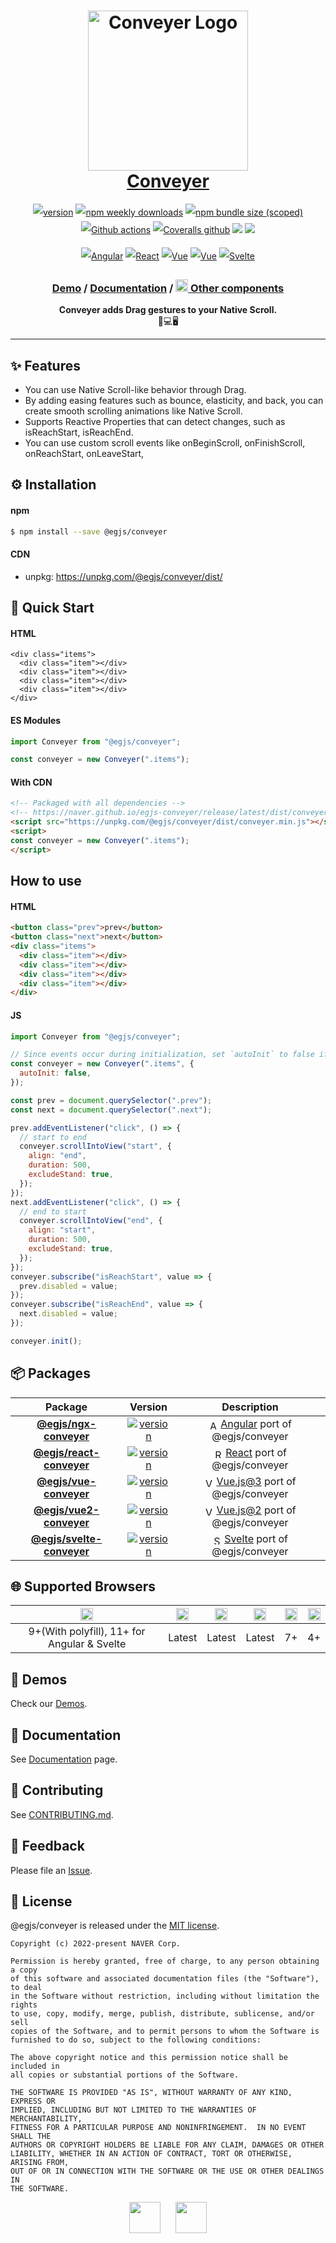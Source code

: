 <h1 align="center" style="max-width: 100%;">
  <img width="256" alt="Conveyer Logo" src="https://naver.github.io/egjs-conveyer/img/logo.png" style="max-width: 100%;" /><br/>
  <a href="https://naver.github.io/egjs-conveyer/">Conveyer</a>
</h1>

<p align="center" style="line-height: 2;">
  <a href="https://www.npmjs.com/package/@egjs/conveyer" target="_blank"><img src="https://img.shields.io/npm/v/@egjs/conveyer.svg?style=flat-square&color=007acc&label=version&logo=NPM" alt="version" /></a>
  <a href="https://www.npmjs.com/package/@egjs/conveyer" target="_blank"><img alt="npm weekly downloads" src="https://img.shields.io/npm/dw/@egjs/conveyer?logo=npm&style=flat-square&color=007acc" /></a>
  <a href="https://www.npmjs.com/package/@egjs/conveyer" target="_blank"><img alt="npm bundle size (scoped)" src="https://img.shields.io/bundlephobia/minzip/@egjs/conveyer.svg?style=flat-square&label=%F0%9F%92%BE%20gzipped&color=007acc" /></a>
  <a href="https://github.com/naver/egjs-conveyer/actions" target="_blank"><img alt="Github actions" src="https://img.shields.io/github/workflow/status/naver/egjs-conveyer/Run%20tests?style=flat-square" /></a>
  <a href="https://coveralls.io/github/naver/egjs-conveyer?branch=master&style=flat-square" target="_blank"><img alt="Coveralls github" src="https://img.shields.io/coveralls/github/naver/egjs-conveyer.svg?style=flat-square&label=%E2%9C%85%20coverage" /></a>
  <a href="https://github.com/naver/egjs-conveyer/blob/main/LICENSE" target="_blank"><img src="https://img.shields.io/static/v1?style=flat-square&label=%F0%9F%93%9C%20license&message=MIT&color=08CE5D" /></a>
  <img src="https://img.shields.io/static/v1.svg?label=&message=TypeScript&color=294E80&style=flat-square&logo=typescript" />
</p>
<p align="center" style="line-height: 2;">
  <a href="https://github.com/naver/egjs-conveyer/blob/main/packages/ngx-conveyer/README.md" target="_blank"><img alt="Angular" src="https://img.shields.io/static/v1.svg?label=&message=Angular&style=flat-square&logo=Angular&color=dd0031" /></a>
  <a href="https://github.com/naver/egjs-conveyer/blob/main/packages/react-conveyer/README.md" target="_blank"><img alt="React" src="https://img.shields.io/static/v1.svg?label=&message=React&style=flat-square&logo=React&logoColor=white&color=61dafb" /></a>
  <a href="https://github.com/naver/egjs-conveyer/blob/main/packages/vue-conveyer/README.md" target="_blank"><img alt="Vue" src="https://img.shields.io/static/v1.svg?label=&message=Vue3&style=flat-square&logo=Vue.js&logoColor=white&color=42b883" /></a>
    <a href="https://github.com/naver/egjs-conveyer/blob/main/packages/vue2-conveyer/README.md" target="_blank"><img alt="Vue" src="https://img.shields.io/static/v1.svg?label=&message=Vue2&style=flat-square&logo=Vue.js&logoColor=white&color=42b883" /></a>
  <a href="https://github.com/naver/egjs-conveyer/blob/main/packages/svelte-conveyer/README.md" target="_blank"><img alt="Svelte" src="https://img.shields.io/static/v1.svg?label=&message=Svelte&style=flat-square&logo=svelte&logoColor=white&color=FF3E00" /></a>

</p>

<h3 align="center">
  <a href="https://naver.github.io/egjs-conveyer/">Demo</a> / <a href="https://naver.github.io/egjs-conveyer/docs/api/Conveyer">Documentation</a> / <a href="https://naver.github.io/egjs/"><img height="20" src="https://naver.github.io/egjs/img/logo.svg"/> Other components</a>
</h3>

<p align="center">
  <b>Conveyer adds Drag gestures to your Native Scroll.</b><br />📱💻🖥
</p>


-----

## ✨ Features
- You can use Native Scroll-like behavior through Drag.
- By adding easing features such as bounce, elasticity, and back, you can create smooth scrolling animations like Native Scroll.
- Supports Reactive Properties that can detect changes, such as isReachStart, isReachEnd.
- You can use custom scroll events like onBeginScroll, onFinishScroll, onReachStart, onLeaveStart,

## ⚙️ Installation
#### npm
```bash
$ npm install --save @egjs/conveyer
```

#### CDN
- unpkg: https://unpkg.com/@egjs/conveyer/dist/

## 🏃 Quick Start
#### HTML

```
<div class="items">
  <div class="item"></div>
  <div class="item"></div>
  <div class="item"></div>
  <div class="item"></div>
</div>
```
#### ES Modules
```ts
import Conveyer from "@egjs/conveyer";

const conveyer = new Conveyer(".items");
```

#### With CDN
```html
<!-- Packaged with all dependencies -->
<!-- https://naver.github.io/egjs-conveyer/release/latest/dist/conveyer.min.js -->
<script src="https://unpkg.com/@egjs/conveyer/dist/conveyer.min.js"></script>
<script>
const conveyer = new Conveyer(".items");
</script>
```
##  How to use
#### HTML
```html
<button class="prev">prev</button>
<button class="next">next</button>
<div class="items">
  <div class="item"></div>
  <div class="item"></div>
  <div class="item"></div>
  <div class="item"></div>
</div>
```
#### JS
```js
import Conveyer from "@egjs/conveyer";

// Since events occur during initialization, set `autoInit` to false if you want to register events.
const conveyer = new Conveyer(".items", {
  autoInit: false,
});

const prev = document.querySelector(".prev");
const next = document.querySelector(".next");

prev.addEventListener("click", () => {
  // start to end
  conveyer.scrollIntoView("start", {
    align: "end",
    duration: 500,
    excludeStand: true,
  });
});
next.addEventListener("click", () => {
  // end to start
  conveyer.scrollIntoView("end", {
    align: "start",
    duration: 500,
    excludeStand: true,
  });
});
conveyer.subscribe("isReachStart", value => {
  prev.disabled = value;
});
conveyer.subscribe("isReachEnd", value => {
  next.disabled = value;
});

conveyer.init();
```

## 📦 Packages
|Package|Version|Description|
|:-----:|:-----:|:-----:|
|[**@egjs/ngx-conveyer**](https://github.com/naver/egjs-conveyer/blob/main/packages/ngx-conveyer/README.md)|<a href="https://www.npmjs.com/package/@egjs/ngx-conveyer" target="_blank"><img src="https://img.shields.io/npm/v/@egjs/ngx-conveyer.svg?style=flat-square&color=dd0031&label=%F0%9F%94%96" alt="version" /></a>|<img width="15" src="https://naver.github.io/egjs-conveyer/img/icons/angular.svg" valign="middle" alt="Angular" /> [Angular](https://angular.io/) port of @egjs/conveyer|
|[**@egjs/react-conveyer**](https://github.com/naver/egjs-conveyer/blob/main/packages/react-conveyer/README.md)|<a href="https://www.npmjs.com/package/@egjs/react-conveyer" target="_blank"><img src="https://img.shields.io/npm/v/@egjs/react-conveyer.svg?style=flat-square&color=00d8ff&label=%F0%9F%94%96" alt="version" /></a>|<img width="15" src="https://naver.github.io/egjs-conveyer/img/icons/react.svg" valign="middle" alt="React" /> [React](https://reactjs.org/) port of @egjs/conveyer|
|[**@egjs/vue-conveyer**](https://github.com/naver/egjs-conveyer/blob/main/packages/vue-conveyer/README.md)|<a href="https://www.npmjs.com/package/@egjs/vue-conveyer" target="_blank"><img src="https://img.shields.io/npm/v/@egjs/vue-conveyer.svg?style=flat-square&color=42b883&label=%F0%9F%94%96" alt="version" /></a>|<img width="15" src="https://naver.github.io/egjs-conveyer/img/icons/vue.svg" valign="middle" alt="Vue.js" /> [Vue.js@3](https://vuejs.org/v2/guide/index.html) port of @egjs/conveyer|
|[**@egjs/vue2-conveyer**](https://github.com/naver/egjs-conveyer/blob/main/packages/vue2-conveyer/README.md)|<a href="https://www.npmjs.com/package/@egjs/vue2-conveyer" target="_blank"><img src="https://img.shields.io/npm/v/@egjs/vue2-conveyer.svg?style=flat-square&color=42b883&label=%F0%9F%94%96" alt="version" /></a>|<img width="15" src="https://naver.github.io/egjs-conveyer/img/icons/vue.svg" valign="middle" alt="Vue.js" /> [Vue.js@2](https://v3.vuejs.org/) port of @egjs/conveyer|
|[**@egjs/svelte-conveyer**](https://github.com/naver/egjs-conveyer/blob/main/packages/svelte-conveyer/README.md)|<a href="https://www.npmjs.com/package/@egjs/svelte-conveyer" target="_blank"><img src="https://img.shields.io/npm/v/@egjs/svelte-conveyer.svg?style=flat-square&color=FF3E00&label=%F0%9F%94%96" alt="version" /></a>|<img width="15" src="https://naver.github.io/egjs-conveyer/img/icons/svelte.svg" valign="middle" alt="Svelte" /> [Svelte](https://svelte.dev/) port of @egjs/conveyer|

## 🌐 Supported Browsers
|<img width="20" src="https://simpleicons.org/icons/internetexplorer.svg" alt="IE" />|<img width="20" src="https://simpleicons.org/icons/googlechrome.svg" alt="Chrome" />|<img width="20" src="https://simpleicons.org/icons/firefoxbrowser.svg" alt="Firefox" />|<img width="20" src="https://simpleicons.org/icons/safari.svg" alt="Safari" />|<img width="20" src="https://simpleicons.org/icons/apple.svg" alt="iOS" />|<img width="20" src="https://simpleicons.org/icons/android.svg" alt="Android" />|
|:---:|:---:|:---:|:---:|:---:|:---:|
|9+(With polyfill), 11+ for Angular & Svelte|Latest|Latest|Latest|7+|4+|

## 📼 Demos
Check our [Demos](https://naver.github.io/egjs-conveyer/).

## 📖 Documentation
See [Documentation](https://naver.github.io/egjs-conveyer/release/latest/doc/index.html) page.

## 🙌 Contributing
See [CONTRIBUTING.md](https://github.com/naver/egjs-conveyer/blob/main/CONTRIBUTING.md).

## 📝 Feedback
Please file an [Issue](https://github.com/naver/egjs-conveyer/issues).


## 📜 License
@egjs/conveyer is released under the [MIT license](LICENSE).

```
Copyright (c) 2022-present NAVER Corp.

Permission is hereby granted, free of charge, to any person obtaining a copy
of this software and associated documentation files (the "Software"), to deal
in the Software without restriction, including without limitation the rights
to use, copy, modify, merge, publish, distribute, sublicense, and/or sell
copies of the Software, and to permit persons to whom the Software is
furnished to do so, subject to the following conditions:

The above copyright notice and this permission notice shall be included in
all copies or substantial portions of the Software.

THE SOFTWARE IS PROVIDED "AS IS", WITHOUT WARRANTY OF ANY KIND, EXPRESS OR
IMPLIED, INCLUDING BUT NOT LIMITED TO THE WARRANTIES OF MERCHANTABILITY,
FITNESS FOR A PARTICULAR PURPOSE AND NONINFRINGEMENT.  IN NO EVENT SHALL THE
AUTHORS OR COPYRIGHT HOLDERS BE LIABLE FOR ANY CLAIM, DAMAGES OR OTHER
LIABILITY, WHETHER IN AN ACTION OF CONTRACT, TORT OR OTHERWISE, ARISING FROM,
OUT OF OR IN CONNECTION WITH THE SOFTWARE OR THE USE OR OTHER DEALINGS IN
THE SOFTWARE.
```

<p align="center">
  <a href="https://naver.github.io/egjs/"><img height="50" src="https://naver.github.io/egjs/img/logotype1_black.svg" /></a>&nbsp;&nbsp;&nbsp;&nbsp;&nbsp;&nbsp;<a href="https://github.com/naver"><img height="50" src="https://naver.github.io/OpenSourceGuide/book/assets/naver_logo.png" /></a>
</p>

